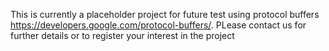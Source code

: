 This is currently a placeholder project for future test using protocol buffers https://developers.google.com/protocol-buffers/. PLease contact us for further details or to register your interest in the project
